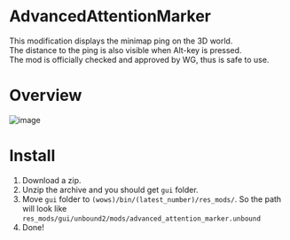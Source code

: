 # AdvancedAttentionMarker
This modification displays the minimap ping on the 3D world.  
The distance to the ping is also visible when Alt-key is pressed.  
The mod is officially checked and approved by WG, thus is safe to use.

# Overview
![image](https://github.com/AndrewTaro/AdvancedAttentionMarker/assets/36262823/074eb32c-e041-4ffc-b98f-5d5f53e7ceaa)

# Install
1. Download a zip.
2. Unzip the archive and you should get `gui` folder.
3. Move `gui` folder to `(wows)/bin/(latest_number)/res_mods/`. So the path will look like `res_mods/gui/unbound2/mods/advanced_attention_marker.unbound`
4. Done!
